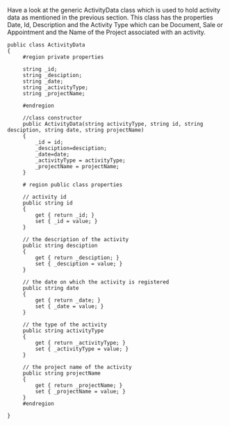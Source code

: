 <properties date="2016-05-11"
SortOrder="8"
/>

Have a look at the generic ActivityData class which is used to hold activity data as mentioned in the previous section. This class has the properties Date, Id, Description and the Activity Type which can be Document, Sale or Appointment and the Name of the Project associated with an activity.

```
public class ActivityData
{
     #region private properties
 
     string _id;
     string _desciption;
     string _date;
     string _activityType;
     string _projectName;
 
     #endregion
 
     //class constructor
     public ActivityData(string activityType, string id, string
desciption, string date, string projectName)
     {
         _id = id;
         _desciption=desciption;
         _date=date;
         _activityType = activityType;
         _projectName = projectName;
     }
       
     # region public class properties 
   
     // activity id
     public string id
     {
         get { return _id; }
         set { _id = value; }
     }
 
     // the description of the activity
     public string desciption
     {
         get { return _desciption; }
         set { _desciption = value; }
     }
 
     // the date on which the activity is registered
     public string date
     {
         get { return _date; }
         set { _date = value; }
     }
 
     // the type of the activity
     public string activityType
     {
         get { return _activityType; }
         set { _activityType = value; }
     }
 
     // the project name of the activity
     public string projectName
     {
         get { return _projectName; }
         set { _projectName = value; }
     }
     #endregion
 
}

 
```
